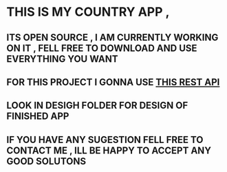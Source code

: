# THIS IS MY COUNTRY APP , 

## ITS OPEN SOURCE , I AM CURRENTLY WORKING ON IT , FELL FREE TO DOWNLOAD AND USE EVERYTHING YOU WANT

## FOR THIS PROJECT I GONNA USE [THIS REST API](https://restcountries.eu/#api-endpoints-all)



## LOOK IN DESIGH FOLDER FOR DESIGN OF FINISHED APP

## IF YOU HAVE ANY SUGESTION FELL FREE TO CONTACT ME , ILL BE HAPPY TO ACCEPT ANY GOOD SOLUTONS 
